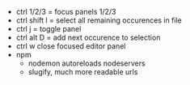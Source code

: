 - ctrl 1/2/3 = focus panels 1/2/3
- ctrl shift l = select all remaining occurences in file
- ctrl j = toggle panel
- ctrl alt D = add next occurence to selection
- ctrl w close focused editor panel
- npm
  - nodemon autoreloads nodeservers
  - slugify, much more readable urls
